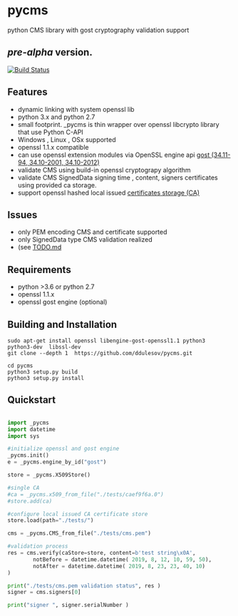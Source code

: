 # pycms
python CMS library with gost cryptography validation support
## *pre-alpha* version.

[![Build Status](https://travis-ci.com/ddulesov/pycms.svg?branch=master)](https://travis-ci.com/ddulesov/pycms) 

## Features
- dynamic linking with system openssl lib
- python 3.x and python 2.7
- small footprint. _pycms is thin wrapper over openssl libcrypto library that use Python C-API 
- Windows , Linux , OSx supported
- openssl 1.1.x compatible
- can use openssl extension modules via OpenSSL engine api [gost (34.11-94, 34.10-2001, 34.10-2012)](http://wiki.rosalab.ru/ru/index.php/OpenSSL_%D0%B8_%D0%93%D0%9E%D0%A1%D0%A2)
- validate CMS using build-in openssl cryptograpy algorithm 
- validate CMS SignedData signing time , content, signers certificates using  provided ca storage. 
- support openssl hashed local issued  [ certificates storage (CA)](https://www.openssl.org/docs/man1.1.0/man1/rehash.html)

## Issues
- only PEM encoding CMS and certificate supported 
- only SignedData  type CMS validation realized 
- (see [TODO.md](TODO.md)

## Requirements
- python >3.6  or python 2.7 
- openssl 1.1.x 
- openssl gost engine (optional)

## Building and Installation
```console
sudo apt-get install openssl libengine-gost-openssl1.1 python3 python3-dev  libssl-dev
git clone --depth 1  https://github.com/ddulesov/pycms.git

cd pycms
python3 setup.py build
python3 setup.py install
```
## Quickstart
```python

import _pycms
import datetime
import sys

#initialize openssl and gost engine
_pycms.init() 
e = _pycms.engine_by_id("gost")

store = _pycms.X509Store()

#single CA
#ca = _pycms.x509_from_file("./tests/caef9f6a.0")
#store.add(ca)

#configure local issued CA certificate store
store.load(path="./tests/")

cms = _pycms.CMS_from_file("./tests/cms.pem")

#validation process
res = cms.verify(caStore=store, content=b'test string\x0A', 
        notBefore = datetime.datetime( 2019, 8, 12, 10, 59, 50),
        notAfter = datetime.datetime( 2019, 8, 23, 23, 40, 10)
)

print("./tests/cms.pem validation status", res )
signer = cms.signers[0]

print("signer ", signer.serialNumber )
```
